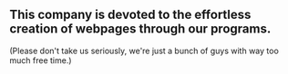 
## This company is devoted to the effortless creation of webpages through our programs.
(Please don't take us seriously, we're just a bunch of guys with way too much free time.)
